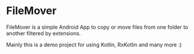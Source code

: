 # FileMover

FileMover is a simple Android App to copy or move files from one folder to another filtered by extensions.

Mainly this is a demo project for using Kotlin, RxKotlin and many more :)